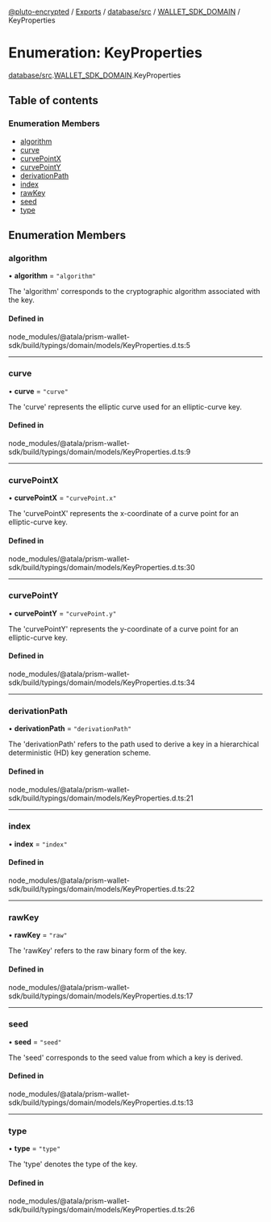 [@pluto-encrypted](../README.md) / [Exports](../modules.md) / [database/src](../modules/database_src.md) / [WALLET\_SDK\_DOMAIN](../modules/database_src.WALLET_SDK_DOMAIN.md) / KeyProperties

# Enumeration: KeyProperties

[database/src](../modules/database_src.md).[WALLET\_SDK\_DOMAIN](../modules/database_src.WALLET_SDK_DOMAIN.md).KeyProperties

## Table of contents

### Enumeration Members

- [algorithm](database_src.WALLET_SDK_DOMAIN.KeyProperties.md#algorithm)
- [curve](database_src.WALLET_SDK_DOMAIN.KeyProperties.md#curve)
- [curvePointX](database_src.WALLET_SDK_DOMAIN.KeyProperties.md#curvepointx)
- [curvePointY](database_src.WALLET_SDK_DOMAIN.KeyProperties.md#curvepointy)
- [derivationPath](database_src.WALLET_SDK_DOMAIN.KeyProperties.md#derivationpath)
- [index](database_src.WALLET_SDK_DOMAIN.KeyProperties.md#index)
- [rawKey](database_src.WALLET_SDK_DOMAIN.KeyProperties.md#rawkey)
- [seed](database_src.WALLET_SDK_DOMAIN.KeyProperties.md#seed)
- [type](database_src.WALLET_SDK_DOMAIN.KeyProperties.md#type)

## Enumeration Members

### algorithm

• **algorithm** = ``"algorithm"``

The 'algorithm' corresponds to the cryptographic algorithm associated with the key.

#### Defined in

node_modules/@atala/prism-wallet-sdk/build/typings/domain/models/KeyProperties.d.ts:5

___

### curve

• **curve** = ``"curve"``

The 'curve' represents the elliptic curve used for an elliptic-curve key.

#### Defined in

node_modules/@atala/prism-wallet-sdk/build/typings/domain/models/KeyProperties.d.ts:9

___

### curvePointX

• **curvePointX** = ``"curvePoint.x"``

The 'curvePointX' represents the x-coordinate of a curve point for an elliptic-curve key.

#### Defined in

node_modules/@atala/prism-wallet-sdk/build/typings/domain/models/KeyProperties.d.ts:30

___

### curvePointY

• **curvePointY** = ``"curvePoint.y"``

The 'curvePointY' represents the y-coordinate of a curve point for an elliptic-curve key.

#### Defined in

node_modules/@atala/prism-wallet-sdk/build/typings/domain/models/KeyProperties.d.ts:34

___

### derivationPath

• **derivationPath** = ``"derivationPath"``

The 'derivationPath' refers to the path used to derive a key in a hierarchical deterministic (HD) key generation scheme.

#### Defined in

node_modules/@atala/prism-wallet-sdk/build/typings/domain/models/KeyProperties.d.ts:21

___

### index

• **index** = ``"index"``

#### Defined in

node_modules/@atala/prism-wallet-sdk/build/typings/domain/models/KeyProperties.d.ts:22

___

### rawKey

• **rawKey** = ``"raw"``

The 'rawKey' refers to the raw binary form of the key.

#### Defined in

node_modules/@atala/prism-wallet-sdk/build/typings/domain/models/KeyProperties.d.ts:17

___

### seed

• **seed** = ``"seed"``

The 'seed' corresponds to the seed value from which a key is derived.

#### Defined in

node_modules/@atala/prism-wallet-sdk/build/typings/domain/models/KeyProperties.d.ts:13

___

### type

• **type** = ``"type"``

The 'type' denotes the type of the key.

#### Defined in

node_modules/@atala/prism-wallet-sdk/build/typings/domain/models/KeyProperties.d.ts:26
